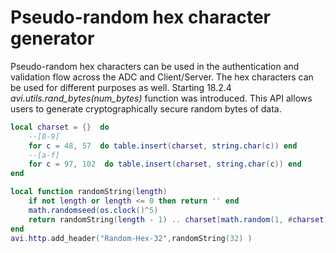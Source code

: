 # Pseudo-random	hex	character	generator
Pseudo-random	hex	characters can	be	used	in	the	authentication	and	validation	flow	across
the	ADC	and	Client/Server.	The	hex	characters	can	be	used	for	different	purposes	as	well.
Starting 18.2.4 *avi.utils.rand_bytes(num_bytes)* function was introduced. This API allows users to generate cryptographically secure random bytes of data.

```lua
local charset = {}  do
    --[0-9]
    for c = 48, 57  do table.insert(charset, string.char(c)) end
    --[a-f]
    for c = 97, 102  do table.insert(charset, string.char(c)) end
end

local function randomString(length)
    if not length or length <= 0 then return '' end
    math.randomseed(os.clock()^5)
    return randomString(length - 1) .. charset[math.random(1, #charset)]
end
avi.http.add_header("Random-Hex-32",randomString(32) )
```
